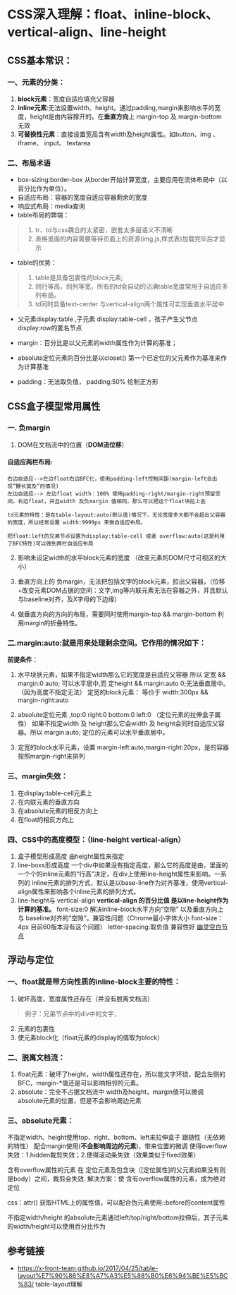 # CSS深入理解：float、inline-block、vertical-align、line-height

## CSS基本常识：
### 一、元素的分类：
1. **block元素**：宽度自适应填充父容器
2. **inline元素**:无法设置width、height。通过padding,margin来影响水平的宽度，height是由内容撑开的。在**垂直方向**上 margin-top 及 margin-bottom 无效
3. **可替换性元素**：直接设置宽高含有width及height属性。如button、img 、iframe、 input、 textarea

### 二、布局术语
+ box-sizing:border-box 从border开始计算宽度，主要应用在流体布局中（以百分比作为单位）。
+ 自适应布局：容器的宽度自适应容器剩余的宽度
+ 响应式布局：media查询
+ table布局的弊端：
> 1. tr、td与css耦合的太紧密，嵌套太多层语义不清晰
> 2. 表格里面的内容需要等待页面上的资源(img,js,样式表)加载完毕后才显示
+ table的优势：
> 1. table是具备包裹性的block元素;
> 2. 同行等高，同列等宽，所有的td会自动的沾满table宽度常用于自适应多列布局。
> 2. td同时具备text-center 与vertical-align两个属性可实现垂直水平居中


+ 父元素display:table ,子元素 display:table-cell ，孩子产生父节点display:row的匿名节点

+ margin：百分比是以父元素的width属性作为计算的基准；
+ absolute定位元素的百分比是以closet() 第一个已定位的父元素作为基准来作为计算基准
+ padding：无法取负值， padding:50% 绘制正方形

## CSS盒子模型常用属性
### 一. 负margin 
1. DOM在文档流中的位置（**DOM流位移**）
#### 自适应两栏布局:
```
右边自适应-->左边float右边BFC化，使用padding-left控制间距(margin-left会出现”鞭长莫及”的情况)
左边自适应--> 左边float width：100% 使用padding-right/margin-right预留空间，右边float，并且width 及负margin 值相同，那么可以把这个float块拉上去

td元素的特性：是在table-layout:auto(默认值)情况下，无论宽度多大都不会超出父容器的宽度，所以经常设置 width:9999px 来做自适应布局。

把float:left的兄弟节点设置为display:table-cell 或者 overflow:auto(这是利用了BFC特性)可以做到两栏自适应布局
```
2. 影响未设定width的水平block元素的宽度 （改变元素的DOM尺寸可视区的大小）

3. 垂直方向上的 负margin，无法把包括文字的block元素，拉出父容器，（位移+改变元素DOM占据的空间：文字,img等内联元素无法在容器之外，并且默认与baseline对齐，及X字母的下边缘）
4. 做垂直方向的方向的布局，需要同时使用margin-top && margin-bottom 利用margin的折叠特性。


### 二.margin:auto:就是用来处理剩余空间。它作用的情况如下：
**前提条件**：
1. 水平块状元素，如果不指定width那么它的宽度是自适应父容器
所以 定宽 && margin:0 auto; 可以水平居中,而 定height && margin:auto 0;无法垂直居中。（因为高度不指定无法）
定宽的block元素： 等价于  width:300px && margin-right:auto

2. absolute定位元素 ,top:0 right:0 bottom:0 left:0 （定位元素的拉伸盒子属性） 如果不指定width 及 height那么它会width 及 height会同时自适应父容器。所以 margin:auto; 定位的元素可以水平垂直居中。

3. 定宽的block水平元素，设置 margin-left:auto,margin-right:20px，是的容器按照margin-right来排列

### 三、margin失效：
1. 在display:table-cell元素上
2. 在内联元素的垂直方向
3. 在absolute元素的相反方向上
4. 在float的相反方向上

### 四、CSS中的高度模型：（line-height vertical-align）
1. 盒子模型形成高度
  由height属性来指定
2. line-boxs形成高度
  一个div中如果没有指定高度，那么它的高度是由，里面的一个个的inline元素的“行高”决定，在div上使用line-height属性来影响。一系列的 inline元素的排列方式，默认是以base-line作为对齐基准，使用vertical-align属性来影响各个inline元素的排列方式。  
3. line-height与 vertical-align
**vertical-align 的百分比值 是以line-height作为计算的基准。**
font-size:0 解决inline-block水平方向“空隙” 以及垂直方向上与 baseline对齐的”空隙”。兼容性问题（Chrome最小字体大小 font-size：4px 目前60版本没有这个问题）
letter-spacing:取负值 兼容性好
[幽灵空白节点](http://www.zhangxinxu.com/wordpress/2015/08/css-deep-understand-vertical-align-and-line-height/)

## 浮动与定位

### 一、float就是带方向性质的inline-block主要的特性：
1. 破坏高度，宽度属性还存在（并没有脱离文档流）
> 例子：兄弟节点中的div中的文字，
2. 元素的包裹性
3. 使元素block化（float元素的display的值取为block）

### 二、脱离文档流：
1. float元素：破坏了height，width属性还存在，所以能文字环绕，配合左侧的BFC，margin-*值还是可以影响相邻的元素。
2. absolute：完全不占据文档流中 width及height，margin值可以微调 absolute元素的位置，但是不会影响周边元素


### 三、absolute元素：
不指定width、height使用top、right、bottom、left来拉伸盒子
跟随性（无依赖的特性） 配合margin使用(**不会影响周边的元素**)，带来位置的微调
使得overflow失效：1.hidden裁剪失效；2.使得滚动条失效（效果类似于fixed效果）

含有overflow属性的元素 在 定位元素及包含块（[定位属性]的父元素如果没有则是body）之间，裁剪会失效.
解决方案：使 含有overflow属性的元素，成为绝对定位

css：attr() 获取HTML上的属性值，可以配合伪元素使用::before的content属性

不指定width/height 的absolute元素通过left/top/right/bottom拉伸后，其子元素的width/height可以使用百分比作为

## 参考链接
* https://x-front-team.github.io/2017/04/25/table-layout%E7%90%86%E8%A7%A3%E5%88%B0%E6%94%BE%E5%BC%83/ table-layout理解

